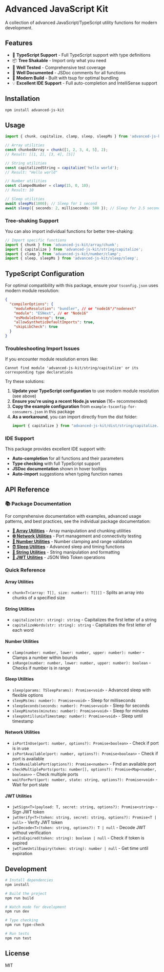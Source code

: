 # Advanced JavaScript Kit

A collection of advanced JavaScript/TypeScript utility functions for modern development.

## Features

- 🚀 **TypeScript Support** - Full TypeScript support with type definitions
- 📦 **Tree Shakable** - Import only what you need
- 🧪 **Well Tested** - Comprehensive test coverage
- 📖 **Well Documented** - JSDoc comments for all functions
- 🔧 **Modern Build** - Built with tsup for optimal bundling
- 💡 **Excellent IDE Support** - Full auto-completion and IntelliSense support

## Installation

```bash
npm install advanced-js-kit
```

## Usage

```typescript
import { chunk, capitalize, clamp, sleep, sleepMs } from 'advanced-js-kit';

// Array utilities
const chunkedArray = chunk([1, 2, 3, 4, 5], 2);
// Result: [[1, 2], [3, 4], [5]]

// String utilities
const capitalizedString = capitalize('hello world');
// Result: "Hello world"

// Number utilities
const clampedNumber = clamp(15, 0, 10);
// Result: 10

// Sleep utilities
await sleepMs(1000); // Sleep for 1 second
await sleep({ seconds: 2, milliseconds: 500 }); // Sleep for 2.5 seconds
```

### Tree-shaking Support

You can also import individual functions for better tree-shaking:

```typescript
// Import specific functions
import { chunk } from 'advanced-js-kit/array/chunk';
import { capitalize } from 'advanced-js-kit/string/capitalize';
import { clamp } from 'advanced-js-kit/number/clamp';
import { sleep, sleepMs } from 'advanced-js-kit/sleep/sleep';
```

## TypeScript Configuration

For optimal compatibility with this package, ensure your `tsconfig.json` uses modern module resolution:

```json
{
  "compilerOptions": {
    "moduleResolution": "bundler", // or "node16"/"nodenext"
    "module": "ESNext", // or "Node16"
    "esModuleInterop": true,
    "allowSyntheticDefaultImports": true,
    "skipLibCheck": true
  }
}
```

### Troubleshooting Import Issues

If you encounter module resolution errors like:
```
Cannot find module 'advanced-js-kit/string/capitalize' or its corresponding type declarations
```

Try these solutions:

1. **Update your TypeScript configuration** to use modern module resolution (see above)
2. **Ensure you're using a recent Node.js version** (16+ recommended)
3. **Copy the example configuration** from `example-tsconfig-for-consumers.json` in this package
4. **As a workaround**, you can import directly from the dist folder:
   ```typescript
   import { capitalize } from "advanced-js-kit/dist/string/capitalize.js";
   ```

### IDE Support

This package provides excellent IDE support with:
- **Auto-completion** for all functions and their parameters
- **Type checking** with full TypeScript support
- **JSDoc documentation** shown in hover tooltips
- **Auto-import** suggestions when typing function names

## API Reference

### 📚 Package Documentation

For comprehensive documentation with examples, advanced usage patterns, and best practices, see the individual package documentation:

- **[🔢 Array Utilities](./src/array/array.md)** - Array manipulation and chunking utilities
- **[🌐 Network Utilities](./src/network/network.md)** - Port management and connectivity testing
- **[🔢 Number Utilities](./src/number/number.md)** - Number clamping and range validation
- **[⏰ Sleep Utilities](./src/sleep/sleep.md)** - Advanced sleep and timing functions
- **[📝 String Utilities](./src/string/string.md)** - String manipulation and formatting
- **[🔐 JWT Utilities](./src/jwt/jwt.md)** - JSON Web Token operations

### Quick Reference

#### Array Utilities
- `chunk<T>(array: T[], size: number): T[][]` - Splits an array into chunks of a specified size

#### String Utilities
- `capitalize(str: string): string` - Capitalizes the first letter of a string
- `capitalizeWords(str: string): string` - Capitalizes the first letter of each word

#### Number Utilities
- `clamp(number: number, lower: number, upper: number): number` - Clamps a number within bounds
- `inRange(number: number, lower: number, upper: number): boolean` - Checks if number is in range

#### Sleep Utilities
- `sleep(params: TSleepParams): Promise<void>` - Advanced sleep with flexible options
- `sleepMs(ms: number): Promise<void>` - Sleep for milliseconds
- `sleepSeconds(seconds: number): Promise<void>` - Sleep for seconds
- `sleepMinutes(minutes: number): Promise<void>` - Sleep for minutes
- `sleepUntil(unixTimestamp: number): Promise<void>` - Sleep until timestamp

#### Network Utilities
- `isPortInUse(port: number, options?): Promise<boolean>` - Check if port is in use
- `isPortAvailable(port: number, options?): Promise<boolean>` - Check if port is available
- `findAvailablePort(options?): Promise<number>` - Find an available port
- `checkMultiplePorts(ports: number[], options?): Promise<Map<number, boolean>>` - Check multiple ports
- `waitForPort(port: number, state: string, options?): Promise<void>` - Wait for port state

#### JWT Utilities
- `jwtSign<T>(payload: T, secret: string, options?): Promise<string>` - Sign JWT token
- `jwtVerify<T>(token: string, secret: string, options?): Promise<T | null>` - Verify JWT token
- `jwtDecode<T>(token: string, options?): T | null` - Decode JWT without verification
- `jwtIsExpired(token: string): boolean | null` - Check if token is expired
- `jwtTimeUntilExpiry(token: string): number | null` - Get time until expiration

## Development

```bash
# Install dependencies
npm install

# Build the project
npm run build

# Watch mode for development
npm run dev

# Type checking
npm run type-check

# Run tests
npm run test
```

## License

MIT